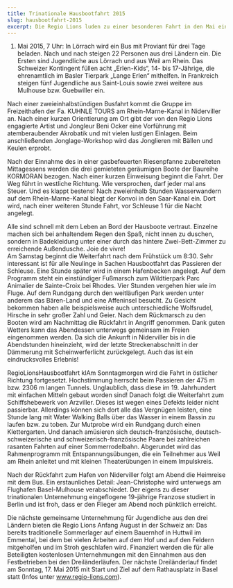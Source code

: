 ```yaml
---
title: Trinationale Hausbootfahrt 2015
slug: hausbootfahrt-2015
excerpt: Die Regio Lions luden zu einer besonderen Fahrt in den Mai ein / Interessante Route auf zwei Kanälen und umfangreiches Rahmenprogramm
---
```


1. Mai 2015, 7 Uhr: In Lörrach wird ein Bus mit Proviant für drei Tage beladen. Nach und nach steigen 22 Personen aus drei Ländern ein. Die Ersten sind Jugendliche aus Lörrach und aus Weil am Rhein. Das Schweizer Kontingent füllen acht „Erlen-Kids“, 14- bis 17-Jährige, die ehrenamtlich im Basler Tierpark „Lange Erlen“ mithelfen. In Frankreich steigen fünf Jugendliche aus Saint-Louis sowie zwei weitere aus Mulhouse bzw. Guebwiller ein.

Nach einer zweieinhalbstündigen Busfahrt kommt die Gruppe im Freizeithafen der Fa. KUHNLE TOURS am Rhein-Marne-Kanal in Niderviller an. Nach einer kurzen Orientierung am Ort gibt der von den Regio Lions engagierte Artist und Jongleur Beni Ocker eine Vorführung mit atemberaubender Akrobatik und mit vielen lustigen Einlagen. Beim anschließenden Jonglage-Workshop wird das Jonglieren mit Bällen und Keulen erprobt.

Nach der Einnahme des in einer gasbefeuerten Riesenpfanne zubereiteten Mittagessens werden die drei gemieteten geräumigen Boote der Baureihe KORMORAN bezogen. Nach einer kurzen Einweisung beginnt die Fahrt. Der Weg führt in westliche Richtung. Wie versprochen, darf jeder mal ans Steuer. Und es klappt bestens! Nach zweieinhalb Stunden Wasserwandern auf dem Rhein-Marne-Kanal biegt der Konvoi in den Saar-Kanal ein. Dort wird, nach einer weiteren Stunde Fahrt, vor Schleuse 1 für die Nacht angelegt.

Alle sind schnell mit dem Leben an Bord der Hausboote vertraut. Einzelne machen sich bei anhaltendem Regen den Spaß, nicht innen zu duschen, sondern in Badekleidung unter einer durch das hintere Zwei-Bett-Zimmer zu erreichende Außendusche. Joie de vivre!  
Am Samstag beginnt die Weiterfahrt nach dem Frühstück um 8:30. Sehr interessant ist für alle Neulinge in Sachen Hausbootfahrt das Passieren der Schleuse. Eine Stunde später wird in einem Hafenbecken angelegt. Auf dem Programm steht ein einstündiger Fußmarsch zum Wildtierpark Parc Animalier de Sainte-Croix bei Rhodes. Vier Stunden vergehen hier wie im Fluge. Auf dem Rundgang durch den weitläufigen Park werden unter anderem das Bären-Land und eine Affeninsel besucht. Zu Gesicht bekommen haben alle beispielsweise auch unterschiedliche Wolfsrudel, Hirsche in sehr großer Zahl und Geier. Nach dem Rückmarsch zu den Booten wird am Nachmittag die Rückfahrt in Angriff genommen. Dank guten Wetters kann das Abendessen unterwegs gemeinsam im Freien eingenommen werden. Da sich die Ankunft in Niderviller bis in die Abendstunden hineinzieht, wird der letzte Streckenabschnitt in der Dämmerung mit Scheinwerferlicht zurückgelegt. Auch das ist ein eindrucksvolles Erlebnis!

RegioLionsHausbootfahrt klAm Sonntagmorgen wird die Fahrt in östlicher Richtung fortgesetzt. Hochstimmung herrscht beim Passieren der 475 m bzw. 2306 m langen Tunnels. Unglaublich, dass diese im 19. Jahrhundert mit einfachen Mitteln gebaut worden sind! Danach folgt die Weiterfahrt zum Schiffshebewerk von Arzviller. Dieses ist wegen eines Defekts leider nicht passierbar. Allerdings können sich dort alle das Vergnügen leisten, eine Stunde lang mit Water Walking Balls über das Wasser in einem Bassin zu laufen bzw. zu toben. Zur Mutprobe wird ein Rundgang durch einen Klettergarten. Und danach amüsieren sich deutsch-französische, deutsch-schweizerische und schweizerisch-französische Paare bei zahlreichen rasanten Fahrten auf einer Sommerrodelbahn. Abgerundet wird das Rahmenprogramm mit Entspannungsübungen, die ein Teilnehmer aus Weil am Rhein anleitet und mit kleinen Theaterübungen in einem Impulskreis.

Nach der Rückfahrt zum Hafen von Niderviller folgt am Abend die Heimreise mit dem Bus. Ein erstaunliches Detail: Jean-Christophe wird unterwegs am Flughafen Basel-Mulhouse verabschiedet. Der eigens zu dieser trinationalen Unternehmung eingeflogene 19-jährige Franzose studiert in Berlin und ist froh, dass er den Flieger am Abend noch pünktlich erreicht.

Die nächste gemeinsame Unternehmung für Jugendliche aus den drei Ländern bieten die Regio Lions Anfang August in der Schweiz an: Das bereits traditionelle Sommerlager auf einem Bauernhof in Huttwil im Emmental, bei dem bei vielen Arbeiten auf dem Hof und auf den Feldern mitgeholfen und im Stroh geschlafen wird. Finanziert werden die für alle Beteiligten kostenlosen Unternehmungen mit den Einnahmen aus den Festbetrieben bei den Dreiländerläufen. Der nächste Dreiländerlauf findet am Sonntag, 17. Mai 2015 mit Start und Ziel auf dem Rathausplatz in Basel statt (Infos unter www.regio-lions.com).
